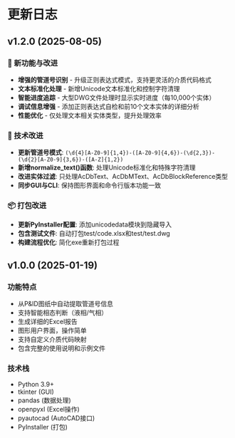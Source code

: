 # 更新日志

## v1.2.0 (2025-08-05)

### 🚀 新功能与改进
- **增强的管道号识别** - 升级正则表达式模式，支持更灵活的介质代码格式
- **文本标准化处理** - 新增Unicode文本标准化和控制字符清理
- **智能进度追踪** - 大型DWG文件处理时显示实时进度（每10,000个实体）
- **调试信息增强** - 添加正则表达式自检和前10个文本实体的详细分析
- **性能优化** - 仅处理文本相关实体类型，提升处理效率

### 🔧 技术改进
- **更新管道号模式**: `(\d{4}[A-Z0-9]{1,4})-([A-Z0-9]{4,6})-(\d{2,3})-(\d{2}[A-Z0-9]{3,6})-([A-Z]{1,2})`
- **新增normalize_text()函数**: 处理Unicode标准化和特殊字符清理
- **改进实体过滤**: 只处理AcDbText、AcDbMText、AcDbBlockReference类型
- **同步GUI与CLI**: 保持图形界面和命令行版本功能一致

### 📦 打包改进
- **更新PyInstaller配置**: 添加unicodedata模块到隐藏导入
- **包含测试文件**: 自动打包test/code.xlsx和test/test.dwg
- **构建流程优化**: 简化exe重新打包过程

## v1.0.0 (2025-01-19)

### 功能特点
- 从P&ID图纸中自动提取管道号信息
- 支持智能相态判断（液相/气相）
- 生成详细的Excel报告
- 图形用户界面，操作简单
- 支持自定义介质代码映射
- 包含完整的使用说明和示例文件

### 技术栈
- Python 3.9+
- tkinter (GUI)
- pandas (数据处理)
- openpyxl (Excel操作)
- pyautocad (AutoCAD接口)
- PyInstaller (打包)

